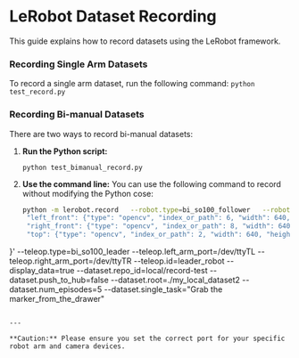 # LeRobot Dataset Recording

This guide explains how to record datasets using the LeRobot framework.

### Recording Single Arm Datasets

To record a single arm dataset, run the following command:
    ```
    python test_record.py
    ```

### Recording Bi-manual Datasets

There are two ways to record bi-manual datasets:

1. **Run the Python script:**
    ```
    python test_bimanual_record.py
    ```
    
2. **Use the command line:**
    You can use the following command to record without modifying the Python cose:
   ```bash
   python -m lerobot.record   --robot.type=bi_so100_follower   --robot.left_arm_port=/dev/ttyFL   --robot.right_arm_port=/dev/ttyFR   --robot.id=follower_robot   --robot.cameras='{
    "left_front": {"type": "opencv", "index_or_path": 6, "width": 640, "height": 480, "fps": 30},
    "right_front": {"type": "opencv", "index_or_path": 8, "width": 640, "height": 480, "fps": 30},
    "top": {"type": "opencv", "index_or_path": 2, "width": 640, "height": 480, "fps": 30}
  }'   --teleop.type=bi_so100_leader   --teleop.left_arm_port=/dev/ttyTL   --teleop.right_arm_port=/dev/ttyTR   --teleop.id=leader_robot   --display_data=true   --dataset.repo_id=local/record-test   --dataset.push_to_hub=false   --dataset.root=./my_local_dataset2   --dataset.num_episodes=5   --dataset.single_task="Grab the marker_from_the_drawer"
  ```

---

**Caution:** Please ensure you set the correct port for your specific robot arm and camera devices.
  
